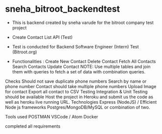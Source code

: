 # sneha_bitroot_backendtest
* This is backend created by sneha varude for the bitroot company test project
* Create Contact List API (Test)
* Test is conducted for Backend Software Engineer (Intern) Test (Bitroot.org)

* Functionalities :
Create New Contact
Delete Contact
Fetch All Contacts
Search Contacts
Update Contact
NOTE: Use multiple tables and join them with queries to fetch a set of data with combination queries.

Checks
Should not save duplicate phone numbers
Search by name or phone number
Contact should take multiple phone numbers
Upload Image for contact
Export all contact to CSV
Testing
Integration & Unit Testing should be available
Host the project in Heroku and submit us the code as well as heroku live running URL.
Technologies
Express (NodeJS) / Efficient Node js frameworks
Postgres/MongoDB/MySQL or combination of two.

Tools used
POSTMAN
VSCode / Atom
Docker

completed all requirements
